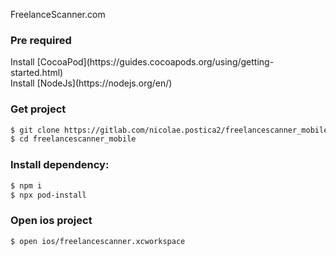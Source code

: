 FreelanceScanner.com

<h3>Pre required</h3>
Install [CocoaPod](https://guides.cocoapods.org/using/getting-started.html)<br>
Install [NodeJs](https://nodejs.org/en/)


<h3>Get project</h3>

```bash
$ git clone https://gitlab.com/nicolae.postica2/freelancescanner_mobile.git
$ cd freelancescanner_mobile
```

<h3>Install dependency:</h3>

```bash
$ npm i
$ npx pod-install
```

<h3>Open ios project</h3>

```bash
$ open ios/freelancescanner.xcworkspace
```

